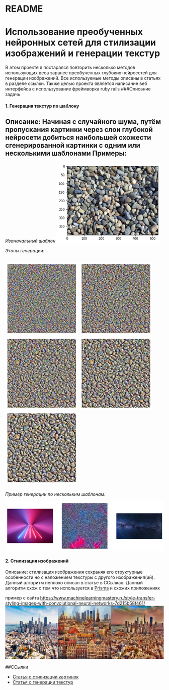 # README
# Использование преобученных нейронных сетей для стилизации изображений и генерации текстур

В этом проекте я постарался повторить несколько методов использующих веса заранее преобученных глубоких нейросетей для генерации изображений.
Все используемые методы описаны в статьях в разделе ссылки.
Также целью проекта является написание веб интерфейса с используование фреймворка ruby rails
###Описание задачь
#### 1. Генерация текстур по шаблону
Описание: Начиная с случайного шума, путём пропускания картинки через слои глубокой нейросети
добиться наибольшей схожести сгенерированной картинки с одним или несколькими шаблонами
Примеры:
---------------------
*Изаначальный шаблон*
![Шаблон](img.png "Шаблон")

*Этапы генерации:*

![img_1.png](img_1.png)
![img_2.png](img_2.png)
![img_3.png](img_3.png)
![img_4.png](img_4.png)
![img_5.png](img_5.png)
----------------------------------------------
*Пример генерации по нескольким шаблонам:*

![img_6.png](img_6.png)

#### 2. Стилизация изображений
Описание: стилизация изображения сохраняя его структурные особенности но с наложением текстуры с другого изображения(ий).
Данный алгоритм неплохо описан в статье в ССылках.
Данный алгоритм схож с тем что используется в [Prisma](https://prisma-ai.com/) и схожих приложениях

пример с сайта https://www.machinelearningmastery.ru/style-transfer-styling-images-with-convolutional-neural-networks-7d215b58f461/
![img_7.png](img_7.png)

##ССылки
* [Статья о стилизации картинок](https://arxiv.org/pdf/1610.07629.pdf)
* [Статья о генерации текстур](https://arxiv.org/pdf/2009.01376.pdf)
